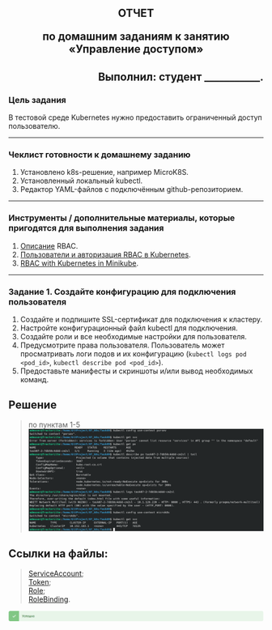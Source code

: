 ## <p style="text-align: center;">ОТЧЕТ</p> <p style="text-align: center;">по домашним заданиям к занятию «Управление доступом»</p>
## <p style="text-align: right;">Выполнил: студент ___________.</p>

### Цель задания

В тестовой среде Kubernetes нужно предоставить ограниченный доступ пользователю.

------

### Чеклист готовности к домашнему заданию

1. Установлено k8s-решение, например MicroK8S.
2. Установленный локальный kubectl.
3. Редактор YAML-файлов с подключённым github-репозиторием.

------

### Инструменты / дополнительные материалы, которые пригодятся для выполнения задания

1. [Описание](https://kubernetes.io/docs/reference/access-authn-authz/rbac/) RBAC.
2. [Пользователи и авторизация RBAC в Kubernetes](https://habr.com/ru/company/flant/blog/470503/).
3. [RBAC with Kubernetes in Minikube](https://medium.com/@HoussemDellai/rbac-with-kubernetes-in-minikube-4deed658ea7b).

------

### Задание 1. Создайте конфигурацию для подключения пользователя

1. Создайте и подпишите SSL-сертификат для подключения к кластеру.
2. Настройте конфигурационный файл kubectl для подключения.
3. Создайте роли и все необходимые настройки для пользователя.
4. Предусмотрите права пользователя. Пользователь может просматривать логи подов и их конфигурацию (`kubectl logs pod <pod_id>`, `kubectl describe pod <pod_id>`).     
5. Предоставьте манифесты и скриншоты и/или вывод необходимых команд.

## Решение
> по пунктам 1-5
![localImage](./screen_VII.09_1.png)        
  
## Ссылки на файлы:
>[ServiceAccount](./conf/sa.yaml);     
>[Token](./conf/sa_secret.yaml);    
>[Role](./conf/sa_roles.yaml);  
>[RoleBinding](./conf/rb.yaml).    

![localImage](./Yes.png)
